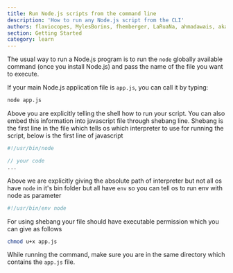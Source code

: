 ```yaml
---
title: Run Node.js scripts from the command line
description: 'How to run any Node.js script from the CLI'
authors: flaviocopes, MylesBorins, fhemberger, LaRuaNa, ahmadawais, akazyti
section: Getting Started
category: learn
---
```


The usual way to run a Node.js program is to run the `node` globally available command (once you install Node.js) and pass the name of the file you want to execute.

If your main Node.js application file is `app.js`, you can call it by typing:

```bash
node app.js
```

Above you are explicitly telling the shell how to run your script. You can also embed this information into javascript file through shebang line. Shebang is the first line in the file which tells os which interpreter to use for running the script, below is the first line of javascript

```js
#!/usr/bin/node

// your code
...
```
Above we are explicitly giving the absolute path of interpreter but not all os have `node` in it's bin folder but all have `env` so you can tell os to run env with node as parameter 

```js
#!/usr/bin/env node
```

For using shebang your file should have executable permission which you can give as follows

```sh
chmod u+x app.js
```
While running the command, make sure you are in the same directory which contains the `app.js` file.
